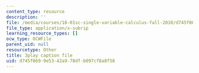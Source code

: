```yaml
---
content_type: resource
description: ''
file: /media/courses/18-01sc-single-variable-calculus-fall-2010/d745f0699e5342a978dfb097cf8a8f58_aeXp1zC6Hls.srt
file_type: application/x-subrip
learning_resource_types: []
ocw_type: OCWFile
parent_uid: null
resourcetype: Other
title: 3play caption file
uid: d745f069-9e53-42a9-78df-b097cf8a8f58
---
```

